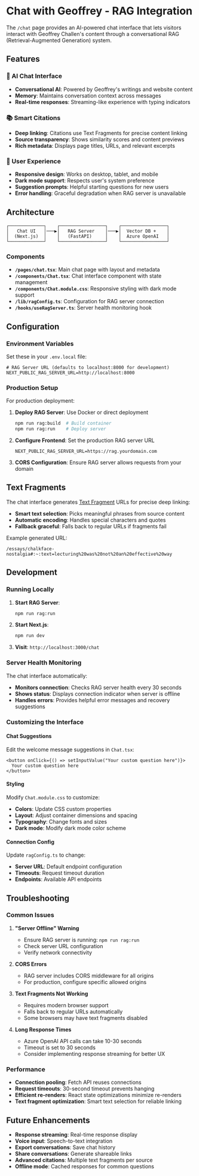 # Chat with Geoffrey - RAG Integration

The `/chat` page provides an AI-powered chat interface that lets visitors interact with Geoffrey Challen's content through a conversational RAG (Retrieval-Augmented Generation) system.

## Features

### 🤖 AI Chat Interface
- **Conversational AI**: Powered by Geoffrey's writings and website content
- **Memory**: Maintains conversation context across messages
- **Real-time responses**: Streaming-like experience with typing indicators

### 📚 Smart Citations
- **Deep linking**: Citations use Text Fragments for precise content linking
- **Source transparency**: Shows similarity scores and content previews
- **Rich metadata**: Displays page titles, URLs, and relevant excerpts

### 🎨 User Experience
- **Responsive design**: Works on desktop, tablet, and mobile
- **Dark mode support**: Respects user's system preference
- **Suggestion prompts**: Helpful starting questions for new users
- **Error handling**: Graceful degradation when RAG server is unavailable

## Architecture

```
┌─────────────┐    ┌─────────────────┐    ┌─────────────────┐
│   Chat UI   │───▶│   RAG Server    │───▶│  Vector DB +    │
│  (Next.js)  │    │   (FastAPI)     │    │  Azure OpenAI   │
└─────────────┘    └─────────────────┘    └─────────────────┘
```

### Components

- **`/pages/chat.tsx`**: Main chat page with layout and metadata
- **`/components/Chat.tsx`**: Chat interface component with state management
- **`/components/Chat.module.css`**: Responsive styling with dark mode support
- **`/lib/ragConfig.ts`**: Configuration for RAG server connection
- **`/hooks/useRagServer.ts`**: Server health monitoring hook

## Configuration

### Environment Variables

Set these in your `.env.local` file:

```env
# RAG Server URL (defaults to localhost:8000 for development)
NEXT_PUBLIC_RAG_SERVER_URL=http://localhost:8000
```

### Production Setup

For production deployment:

1. **Deploy RAG Server**: Use Docker or direct deployment
   ```bash
   npm run rag:build  # Build container
   npm run rag:run    # Deploy server
   ```

2. **Configure Frontend**: Set the production RAG server URL
   ```env
   NEXT_PUBLIC_RAG_SERVER_URL=https://rag.yourdomain.com
   ```

3. **CORS Configuration**: Ensure RAG server allows requests from your domain

## Text Fragments

The chat interface generates [Text Fragment](https://developer.mozilla.org/en-US/docs/Web/URI/Reference/Fragment/Text_fragments) URLs for precise deep linking:

- **Smart text selection**: Picks meaningful phrases from source content
- **Automatic encoding**: Handles special characters and quotes
- **Fallback graceful**: Falls back to regular URLs if fragments fail

Example generated URL:
```
/essays/chalkface-nostalgia#:~:text=lecturing%20was%20not%20an%20effective%20way
```

## Development

### Running Locally

1. **Start RAG Server**:
   ```bash
   npm run rag:run
   ```

2. **Start Next.js**:
   ```bash
   npm run dev
   ```

3. **Visit**: `http://localhost:3000/chat`

### Server Health Monitoring

The chat interface automatically:
- **Monitors connection**: Checks RAG server health every 30 seconds
- **Shows status**: Displays connection indicator when server is offline
- **Handles errors**: Provides helpful error messages and recovery suggestions

### Customizing the Interface

#### Chat Suggestions
Edit the welcome message suggestions in `Chat.tsx`:
```tsx
<button onClick={() => setInputValue("Your custom question here")}>
  Your custom question here
</button>
```

#### Styling
Modify `Chat.module.css` to customize:
- **Colors**: Update CSS custom properties
- **Layout**: Adjust container dimensions and spacing
- **Typography**: Change fonts and sizes
- **Dark mode**: Modify dark mode color scheme

#### Connection Config
Update `ragConfig.ts` to change:
- **Server URL**: Default endpoint configuration
- **Timeouts**: Request timeout duration
- **Endpoints**: Available API endpoints

## Troubleshooting

### Common Issues

1. **"Server Offline" Warning**
   - Ensure RAG server is running: `npm run rag:run`
   - Check server URL configuration
   - Verify network connectivity

2. **CORS Errors**
   - RAG server includes CORS middleware for all origins
   - For production, configure specific allowed origins

3. **Text Fragments Not Working**
   - Requires modern browser support
   - Falls back to regular URLs automatically
   - Some browsers may have text fragments disabled

4. **Long Response Times**
   - Azure OpenAI API calls can take 10-30 seconds
   - Timeout is set to 30 seconds
   - Consider implementing response streaming for better UX

### Performance

- **Connection pooling**: Fetch API reuses connections
- **Request timeouts**: 30-second timeout prevents hanging
- **Efficient re-renders**: React state optimizations minimize re-renders
- **Text fragment optimization**: Smart text selection for reliable linking

## Future Enhancements

- **Response streaming**: Real-time response display
- **Voice input**: Speech-to-text integration  
- **Export conversations**: Save chat history
- **Share conversations**: Generate shareable links
- **Advanced citations**: Multiple text fragments per source
- **Offline mode**: Cached responses for common questions